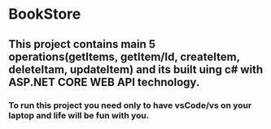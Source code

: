 # BookStore
## This  project contains main 5 operations(getItems, getItem/Id, createItem, deleteItam, updateItem) and its built uing c# with ASP.NET CORE WEB API technology. 
### To run this project you need only to have vsCode/vs on your laptop and life will be fun with you. 
